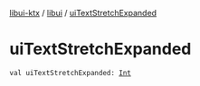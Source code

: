 [libui-ktx](../index.md) / [libui](index.md) / [uiTextStretchExpanded](./ui-text-stretch-expanded.md)

# uiTextStretchExpanded

`val uiTextStretchExpanded: `[`Int`](https://kotlinlang.org/api/latest/jvm/stdlib/kotlin/-int/index.html)